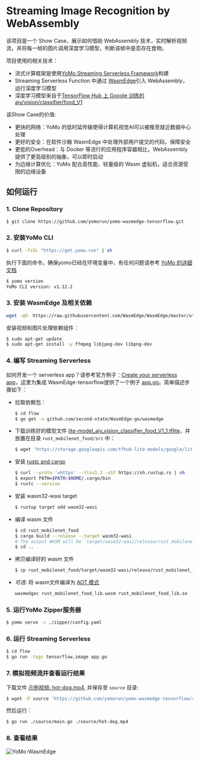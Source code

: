 # Streaming Image Recognition by WebAssembly

该项目是一个 Show Case，展示如何借助 WebAssembly
技术，实时解析视频流，并将每一帧的图片调用深度学习模型，判断该帧中是否存在食物。

项目使用的相关技术：

- 流式计算框架是使用[YoMo Streaming Serverless Framework](https://github.com/yomorun/yomo)构建
- Streaming Serverless Function 中通过
  [WasmEdge](https://github.com/WasmEdge/WasmEdge)引入
  WebAssembly，运行深度学习模型
- 深度学习模型来自于[TensorFlow Hub 上 Google 训练的aiy/vision/classifier/food_V1](https://tfhub.dev/google/lite-model/aiy/vision/classifier/food_V1/1)

该Show Case的价值:

- 更快的网络：YoMo 的低时延传输使得计算机视觉AI可以被推至就近数据中心处理
- 更好的安全：在软件沙箱 WasmEdge 中处理外部用户提交的代码，保障安全
- 更低的Overhead：与 Docker 等流行的应用程序容器相比，WebAssembly
  提供了更高级别的抽象，可以即时启动
- 为边缘计算优化：YoMo 配合高性能、轻量级的 Wasm 虚拟机，适合资源受限的边缘设备

## 如何运行

### 1. Clone Repository

```bash
$ git clone https://github.com/yomorun/yomo-wasmedge-tensorflow.git
```

### 2. 安装YoMo CLI

```bash
$ curl -fsSL "https://get.yomo.run" | sh
```

执行下面的命令，确保yomo已经在环境变量中，有任何问题请参考
[YoMo 的详细文档](https://github.com/yomorun/yomo)

```bash
$ yomo version
YoMo CLI version: v1.12.2
```

### 3. 安装 WasmEdge 及相关依赖

```bash
wget -qO- https://raw.githubusercontent.com/WasmEdge/WasmEdge/master/utils/install.sh | bash -s -- -e all -p /usr/local
```

安装视频和图片处理依赖组件：

```bash
$ sudo apt-get update
$ sudo apt-get install -y ffmpeg libjpeg-dev libpng-dev
```

### 4. 编写 Streaming Serverless

如何开发一个 serverless
app？请参考官方例子：[Create your serverless app](https://github.com/yomorun/yomo#2-create-your-serverless-app)，这里为集成
WasmEdge-tensorflow提供了一个例子
[app.go](https://github.com/yomorun/yomo-wasmedge-image-recognition/blob/main/flow/app.go)。简单描述步骤如下：

- 拉取依赖包：

  ```bash
  $ cd flow
  $ go get -u github.com/second-state/WasmEdge-go/wasmedge
  ```

- 下载训练好的模型文件
  [lite-model_aiy_vision_classifier_food_V1_1.tflite](https://storage.googleapis.com/tfhub-lite-models/google/lite-model/aiy/vision/classifier/food_V1/1.tflite)，并放置在目录
  `rust_mobilenet_food/src` 中：

  ```bash
  $ wget 'https://storage.googleapis.com/tfhub-lite-models/google/lite-model/aiy/vision/classifier/food_V1/1.tflite' -O ./rust_mobilenet_food/src/lite-model_aiy_vision_classifier_food_V1_1.tflite
  ```

- 安装 [rustc and cargo](https://www.rust-lang.org/tools/install)

  ```bash
  $ curl --proto '=https' --tlsv1.2 -sSf https://sh.rustup.rs | sh
  $ export PATH=$PATH:$HOME/.cargo/bin
  $ rustc --version
  ```

- 安装 wasm32-wasi target

  ```bash
  $ rustup target add wasm32-wasi
  ```

- 编译 wasm 文件

  ```bash
  $ cd rust_mobilenet_food
  $ cargo build --release --target wasm32-wasi
  # The output WASM will be `target/wasm32-wasi/release/rust_mobilenet_food_lib.wasm`.
  $ cd ..
  ```

- 拷贝编译好的 wasm 文件

  ```bash
  $ cp rust_mobilenet_food/target/wasm32-wasi/release/rust_mobilenet_food_lib.wasm .
  ```

- _可选_: 将 wasm文件编译为
  [AOT 模式](https://wasmedge.org/book/en/quick_start/run_in_aot_mode.html)

  ```bash
  wasmedgec rust_mobilenet_food_lib.wasm rust_mobilenet_food_lib.so
  ```

### 5. 运行YoMo Zipper服务器

```bash
$ yomo serve -c ./zipper/config.yaml
```

### 6. 运行 Streaming Serverless

```bash
$ cd flow
$ go run -tags tensorflow,image app.go
```

### 7. 模拟视频流并查看运行结果

下载文件
[示例视频: hot-dog.mp4](https://github.com/yomorun/yomo-wasmedge-tensorflow/releases/download/v0.2.0/hot-dog.mp4),
并保存至 `source` 目录:

```bash
$ wget -P source 'https://github.com/yomorun/yomo-wasmedge-tensorflow/releases/download/v0.2.0/hot-dog.mp4'
```

然后运行：

```bash
$ go run ./source/main.go ./source/hot-dog.mp4
```

### 8. 查看结果

![YoMo-WasmEdge](result.png)
